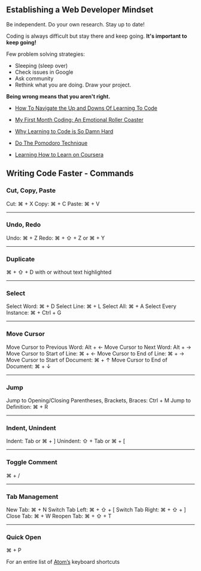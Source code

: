 ## Establishing a Web Developer Mindset

Be independent. Do your own research. Stay up to date!

Coding is always difficult but stay there and keep going.
**It's important to keep going!**

Few problem solving strategies:

- Sleeping (sleep over)
- Check issues in Google
- Ask community
- Rethink what you are doing. Draw your project.

**Being wrong means that you aren't right.**

- [How To Navigate the Up and Downs Of Learning To Code](http://bit.ly/2pNic11)

- [My First Month Coding: An Emotional Roller Coaster](http://bit.ly/2pNDYlc)

- [Why Learning to Code is So Damn Hard](http://bit.ly/1XmpBRF)

- [Do The Pomodoro Technique](https://en.wikipedia.org/wiki/Pomodoro_Technique)

- [Learning How to Learn on Coursera](https://www.coursera.org/learn/learning-how-to-learn)

## Writing Code Faster - Commands

### Cut, Copy, Paste

Cut: ⌘ + X
Copy: ⌘ + C
Paste: ⌘ + V

***

### Undo, Redo

Undo: ⌘ + Z
Redo: ⌘ + ⇧ + Z or ⌘ + Y

***

### Duplicate

⌘ + ⇧ + D with or without text highlighted

***

### Select

Select Word: ⌘ + D
Select Line: ⌘ + L
Select All: ⌘ + A
Select Every Instance: ⌘ + Ctrl + G

***

### Move Cursor

Move Cursor to Previous Word: Alt + ←
Move Cursor to Next Word: Alt + →
Move Cursor to Start of Line: ⌘ + ←
Move Cursor to End of Line: ⌘ + →
Move Cursor to Start of Document: ⌘ + ↑
Move Cursor to End of Document: ⌘ + ↓

***

### Jump

Jump to Opening/Closing Parentheses, Brackets, Braces: Ctrl + M
Jump to Definition: ⌘ + R

***

### Indent, Unindent

Indent: Tab or ⌘ + ]
Unindent: ⇧ + Tab or ⌘ + [

***

### Toggle Comment

⌘ + /

***

### Tab Management

New Tab: ⌘ + N
Switch Tab Left: ⌘ + ⇧ + [
Switch Tab Right: ⌘ + ⇧ + ]
Close Tab: ⌘ + W
Reopen Tab: ⌘ + ⇧ + T

***

### Quick Open

⌘ + P

For an entire list of [Atom’s](https://github.com/nwinkler/atom-keyboard-shortcuts) keyboard shortcuts

